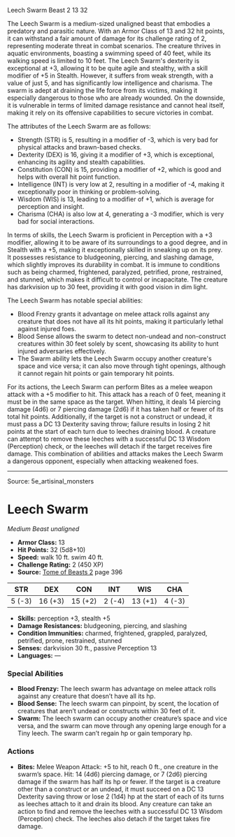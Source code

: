 <MonsterName/>Leech Swarm</MonsterName>
<CreatureType/>Beast</CreatureType>
<CR/>2</CR>
<AC/>13</AC>
<HP/>32</HP>
<summary>The Leech Swarm is a medium-sized unaligned beast that embodies a predatory and parasitic nature. With an Armor Class of 13 and 32 hit points, it can withstand a fair amount of damage for its challenge rating of 2, representing moderate threat in combat scenarios. The creature thrives in aquatic environments, boasting a swimming speed of 40 feet, while its walking speed is limited to 10 feet. The Leech Swarm's dexterity is exceptional at +3, allowing it to be quite agile and stealthy, with a skill modifier of +5 in Stealth. However, it suffers from weak strength, with a value of just 5, and has significantly low intelligence and charisma. The swarm is adept at draining the life force from its victims, making it especially dangerous to those who are already wounded. On the downside, it is vulnerable in terms of limited damage resistance and cannot heal itself, making it rely on its offensive capabilities to secure victories in combat.</summary>

<detail>

The attributes of the Leech Swarm are as follows: 

- Strength (STR) is 5, resulting in a modifier of -3, which is very bad for physical attacks and brawn-based checks.
- Dexterity (DEX) is 16, giving it a modifier of +3, which is exceptional, enhancing its agility and stealth capabilities.
- Constitution (CON) is 15, providing a modifier of +2, which is good and helps with overall hit point function.
- Intelligence (INT) is very low at 2, resulting in a modifier of -4, making it exceptionally poor in thinking or problem-solving.
- Wisdom (WIS) is 13, leading to a modifier of +1, which is average for perception and insight.
- Charisma (CHA) is also low at 4, generating a -3 modifier, which is very bad for social interactions.

In terms of skills, the Leech Swarm is proficient in Perception with a +3 modifier, allowing it to be aware of its surroundings to a good degree, and in Stealth with a +5, making it exceptionally skilled in sneaking up on its prey. It possesses resistance to bludgeoning, piercing, and slashing damage, which slightly improves its durability in combat. It is immune to conditions such as being charmed, frightened, paralyzed, petrified, prone, restrained, and stunned, which makes it difficult to control or incapacitate. The creature has darkvision up to 30 feet, providing it with good vision in dim light.

The Leech Swarm has notable special abilities:

- Blood Frenzy grants it advantage on melee attack rolls against any creature that does not have all its hit points, making it particularly lethal against injured foes.
- Blood Sense allows the swarm to detect non-undead and non-construct creatures within 30 feet solely by scent, showcasing its ability to hunt injured adversaries effectively.
- The Swarm ability lets the Leech Swarm occupy another creature's space and vice versa; it can also move through tight openings, although it cannot regain hit points or gain temporary hit points.

For its actions, the Leech Swarm can perform Bites as a melee weapon attack with a +5 modifier to hit. This attack has a reach of 0 feet, meaning it must be in the same space as the target. When hitting, it deals 14 piercing damage (4d6) or 7 piercing damage (2d6) if it has taken half or fewer of its total hit points. Additionally, if the target is not a construct or undead, it must pass a DC 13 Dexterity saving throw; failure results in losing 2 hit points at the start of each turn due to leeches draining blood. A creature can attempt to remove these leeches with a successful DC 13 Wisdom (Perception) check, or the leeches will detach if the target receives fire damage. This combination of abilities and attacks makes the Leech Swarm a dangerous opponent, especially when attacking weakened foes.</detail>



---

Source: 5e_artisinal_monsters

# Leech Swarm

*Medium* *Beast* *unaligned*

- **Armor Class:** 13
- **Hit Points:** 32 (5d8+10)
- **Speed:** walk 10 ft. swim 40 ft.
- **Challenge Rating:** 2 (450 XP)
- **Source:** [Tome of Beasts 2](https://koboldpress.com/kpstore/product/tome-of-beasts-2-for-5th-edition) page 396

| STR | DEX | CON | INT | WIS | CHA |
| --- | --- | --- | --- | --- | --- |
| 5 (-3) | 16 (+3) | 15 (+2) | 2 (-4) | 13 (+1) | 4 (-3) |

- **Skills:** perception +3, stealth +5
- **Damage Resistances:** bludgeoning, piercing, and slashing
- **Condition Immunities:** charmed, frightened, grappled, paralyzed, petrified, prone, restrained, stunned
- **Senses:** darkvision 30 ft., passive Perception 13
- **Languages:** —

### Special Abilities

- **Blood Frenzy:** The leech swarm has advantage on melee attack rolls against any creature that doesn’t have all its hp.
- **Blood Sense:** The leech swarm can pinpoint, by scent, the location of creatures that aren’t undead or constructs within 30 feet of it.
- **Swarm:** The leech swarm can occupy another creature’s space and vice versa, and the swarm can move through any opening large enough for a Tiny leech. The swarm can’t regain hp or gain temporary hp.

### Actions

- **Bites:** Melee Weapon Attack: +5 to hit, reach 0 ft., one creature in the swarm’s space. Hit: 14 (4d6) piercing damage, or 7 (2d6) piercing damage if the swarm has half its hp or fewer. If the target is a creature other than a construct or an undead, it must succeed on a DC 13 Dexterity saving throw or lose 2 (1d4) hp at the start of each of its turns as leeches attach to it and drain its blood. Any creature can take an action to find and remove the leeches with a successful DC 13 Wisdom (Perception) check. The leeches also detach if the target takes fire damage.





